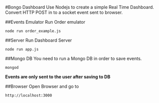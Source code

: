 #Bongo Dashboard
Use Nodejs to create a simple Real Time Dashboard.
Convert HTTP POST in to a socket event sent to browser.

##Events Emulator
Run Order emulator
```
node run order_example.js
```

##Server
Run Dashboard Server
```
node run app.js
```

##Mongo DB
You need to run a Mongo DB in order to save events.
```
mongod
```
**Events are only sent to the user after saving to DB**

##Browser
Open Browser and go to
```
http://localhost:3000
```
